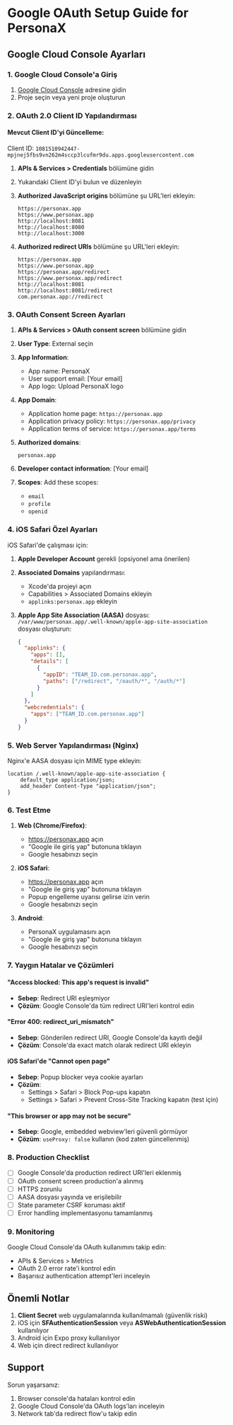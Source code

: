 # Google OAuth Setup Guide for PersonaX

## Google Cloud Console Ayarları

### 1. Google Cloud Console'a Giriş
1. [Google Cloud Console](https://console.cloud.google.com/) adresine gidin
2. Proje seçin veya yeni proje oluşturun

### 2. OAuth 2.0 Client ID Yapılandırması

#### Mevcut Client ID'yi Güncelleme:
Client ID: `1081510942447-mpjnej5fbs9vn262m4sccp3lcufmr9du.apps.googleusercontent.com`

1. **APIs & Services > Credentials** bölümüne gidin
2. Yukarıdaki Client ID'yi bulun ve düzenleyin
3. **Authorized JavaScript origins** bölümüne şu URL'leri ekleyin:
   ```
   https://personax.app
   https://www.personax.app
   http://localhost:8081
   http://localhost:8080
   http://localhost:3000
   ```

4. **Authorized redirect URIs** bölümüne şu URL'leri ekleyin:
   ```
   https://personax.app
   https://www.personax.app
   https://personax.app/redirect
   https://www.personax.app/redirect
   http://localhost:8081
   http://localhost:8081/redirect
   com.personax.app://redirect
   ```

### 3. OAuth Consent Screen Ayarları

1. **APIs & Services > OAuth consent screen** bölümüne gidin
2. **User Type**: External seçin
3. **App Information**:
   - App name: PersonaX
   - User support email: [Your email]
   - App logo: Upload PersonaX logo

4. **App Domain**:
   - Application home page: `https://personax.app`
   - Application privacy policy: `https://personax.app/privacy`
   - Application terms of service: `https://personax.app/terms`

5. **Authorized domains**:
   ```
   personax.app
   ```

6. **Developer contact information**: [Your email]

7. **Scopes**: Add these scopes:
   - `email`
   - `profile`
   - `openid`

### 4. iOS Safari Özel Ayarları

iOS Safari'de çalışması için:

1. **Apple Developer Account** gerekli (opsiyonel ama önerilen)
2. **Associated Domains** yapılandırması:
   - Xcode'da projeyi açın
   - Capabilities > Associated Domains ekleyin
   - `applinks:personax.app` ekleyin

3. **Apple App Site Association (AASA)** dosyası:
   `/var/www/personax.app/.well-known/apple-app-site-association` dosyası oluşturun:
   ```json
   {
     "applinks": {
       "apps": [],
       "details": [
         {
           "appID": "TEAM_ID.com.personax.app",
           "paths": ["/redirect", "/oauth/*", "/auth/*"]
         }
       ]
     },
     "webcredentials": {
       "apps": ["TEAM_ID.com.personax.app"]
     }
   }
   ```

### 5. Web Server Yapılandırması (Nginx)

Nginx'e AASA dosyası için MIME type ekleyin:

```nginx
location /.well-known/apple-app-site-association {
    default_type application/json;
    add_header Content-Type "application/json";
}
```

### 6. Test Etme

1. **Web (Chrome/Firefox)**: 
   - https://personax.app açın
   - "Google ile giriş yap" butonuna tıklayın
   - Google hesabınızı seçin

2. **iOS Safari**:
   - https://personax.app açın
   - "Google ile giriş yap" butonuna tıklayın
   - Popup engelleme uyarısı gelirse izin verin
   - Google hesabınızı seçin

3. **Android**:
   - PersonaX uygulamasını açın
   - "Google ile giriş yap" butonuna tıklayın
   - Google hesabınızı seçin

### 7. Yaygın Hatalar ve Çözümleri

#### "Access blocked: This app's request is invalid"
- **Sebep**: Redirect URI eşleşmiyor
- **Çözüm**: Google Console'da tüm redirect URI'leri kontrol edin

#### "Error 400: redirect_uri_mismatch"
- **Sebep**: Gönderilen redirect URI, Google Console'da kayıtlı değil
- **Çözüm**: Console'da exact match olarak redirect URI ekleyin

#### iOS Safari'de "Cannot open page"
- **Sebep**: Popup blocker veya cookie ayarları
- **Çözüm**: 
  - Settings > Safari > Block Pop-ups kapatın
  - Settings > Safari > Prevent Cross-Site Tracking kapatın (test için)

#### "This browser or app may not be secure"
- **Sebep**: Google, embedded webview'leri güvenli görmüyor
- **Çözüm**: `useProxy: false` kullanın (kod zaten güncellenmiş)

### 8. Production Checklist

- [ ] Google Console'da production redirect URI'leri eklenmiş
- [ ] OAuth consent screen production'a alınmış
- [ ] HTTPS zorunlu
- [ ] AASA dosyası yayında ve erişilebilir
- [ ] State parameter CSRF koruması aktif
- [ ] Error handling implementasyonu tamamlanmış

### 9. Monitoring

Google Cloud Console'da OAuth kullanımını takip edin:
- APIs & Services > Metrics
- OAuth 2.0 error rate'i kontrol edin
- Başarısız authentication attempt'leri inceleyin

## Önemli Notlar

1. **Client Secret** web uygulamalarında kullanılmamalı (güvenlik riski)
2. iOS için **SFAuthenticationSession** veya **ASWebAuthenticationSession** kullanılıyor
3. Android için Expo proxy kullanılıyor
4. Web için direct redirect kullanılıyor

## Support

Sorun yaşarsanız:
1. Browser console'da hataları kontrol edin
2. Google Cloud Console'da OAuth logs'ları inceleyin
3. Network tab'da redirect flow'u takip edin